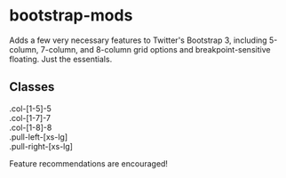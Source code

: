 bootstrap-mods
==============

Adds a few very necessary features to Twitter's Bootstrap 3, including 5-column, 7-column, and 8-column grid options and breakpoint-sensitive floating. Just the essentials.

## Classes

.col-[1-5]-5<br/>
.col-[1-7]-7<br/>
.col-[1-8]-8<br/>
.pull-left-[xs-lg]<br/>
.pull-right-[xs-lg]<br/>

Feature recommendations are encouraged!
